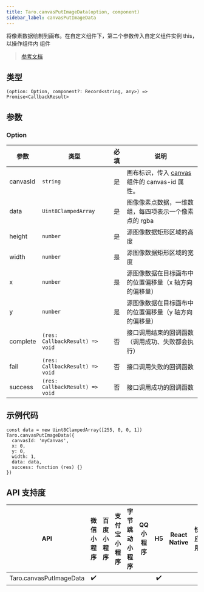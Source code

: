 ```yaml
---
title: Taro.canvasPutImageData(option, component)
sidebar_label: canvasPutImageData
---
```


将像素数据绘制到画布。在自定义组件下，第二个参数传入自定义组件实例 this，以操作组件内 <canvas> 组件

> [参考文档](https://developers.weixin.qq.com/miniprogram/dev/api/canvas/wx.canvasPutImageData.html)

## 类型

```tsx
(option: Option, component?: Record<string, any>) => Promise<CallbackResult>
```

## 参数

### Option

| 参数 | 类型 | 必填 | 说明 |
| --- | --- | :---: | --- |
| canvasId | `string` | 是 | 画布标识，传入 [canvas](https://developers.weixin.qq.com/miniprogram/dev/component/canvas.html) 组件的 canvas-id 属性。 |
| data | `Uint8ClampedArray` | 是 | 图像像素点数据，一维数组，每四项表示一个像素点的 rgba |
| height | `number` | 是 | 源图像数据矩形区域的高度 |
| width | `number` | 是 | 源图像数据矩形区域的宽度 |
| x | `number` | 是 | 源图像数据在目标画布中的位置偏移量（x 轴方向的偏移量） |
| y | `number` | 是 | 源图像数据在目标画布中的位置偏移量（y 轴方向的偏移量） |
| complete | `(res: CallbackResult) => void` | 否 | 接口调用结束的回调函数（调用成功、失败都会执行） |
| fail | `(res: CallbackResult) => void` | 否 | 接口调用失败的回调函数 |
| success | `(res: CallbackResult) => void` | 否 | 接口调用成功的回调函数 |

## 示例代码

```tsx
const data = new Uint8ClampedArray([255, 0, 0, 1])
Taro.canvasPutImageData({
  canvasId: 'myCanvas',
  x: 0,
  y: 0,
  width: 1,
  data: data,
  success: function (res) {}
})
```

## API 支持度

| API | 微信小程序 | 百度小程序 | 支付宝小程序 | 字节跳动小程序 | QQ 小程序 | H5 | React Native | 快应用 |
| :---: | :---: | :---: | :---: | :---: | :---: | :---: | :---: | :---: |
| Taro.canvasPutImageData | ✔️ |  |  |  |  | ✔️ |  |  |
